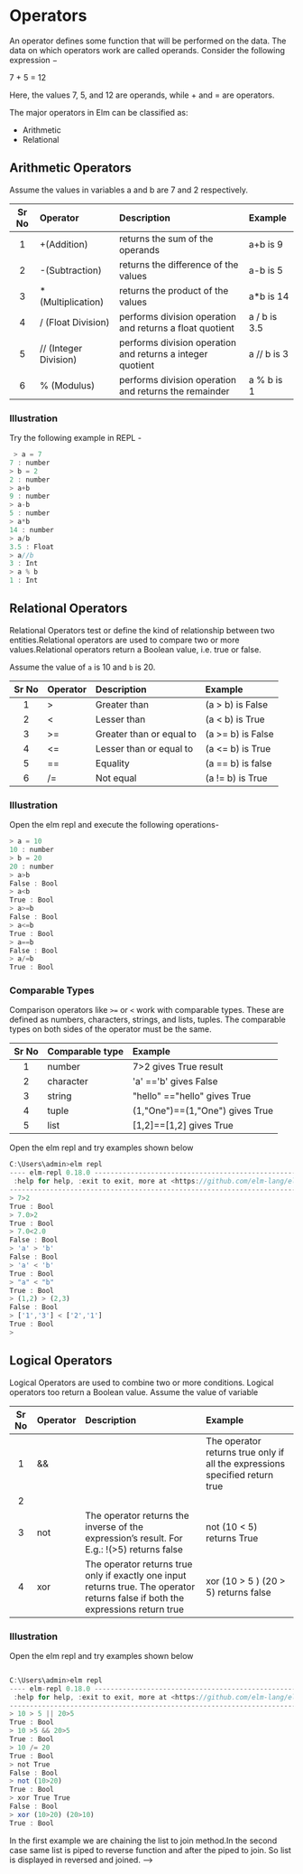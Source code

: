 # Operators

An operator defines some function that will be performed on the data. The data on which operators work are called operands. Consider the following expression −

7 + 5 = 12

Here, the values 7, 5, and 12 are operands, while + and = are operators.

The major operators in Elm can be classified as:

- Arithmetic
- Relational

## Arithmetic Operators

Assume the values in variables a and b are 7 and 2 respectively.

|Sr No |  Operator | Description  | Example
|:----:|:----------|:----|:-----------------|
| 1    | +(Addition)     | returns the sum of the operands|a+b is 9
| 2    | -(Subtraction)     | returns the difference of the values|a-b is 5
| 3    | * (Multiplication)     | returns the product of the values|a*b is 14
|4|/ (Float Division)|performs division operation and returns a float quotient|a / b is 3.5
|5|// (Integer Division)|performs division operation and returns a integer quotient|a // b is 3
|6|% (Modulus)|performs division operation and returns the remainder| a % b is 1

### Illustration
Try the following example in REPL -  

```javascript
 > a = 7
7 : number
> b = 2
2 : number
> a+b
9 : number
> a-b
5 : number
> a*b
14 : number
> a/b
3.5 : Float
> a//b
3 : Int
> a % b
1 : Int

```

## Relational Operators

Relational Operators test or define the kind of relationship between two entities.Relational operators are used to compare two or more values.Relational operators return a Boolean value, i.e. true or false.

Assume the value of `a` is 10 and `b` is 20.

|Sr No |  Operator | Description  | Example
|:----:|:----------|:----|:-----------------|
|1| >|Greater than |(a > b) is False|
|2| < | Lesser than |(a < b) is True|
|3| >=|Greater than or equal to|(a >= b) is False
|4|<= |Lesser than or equal to|(a <= b) is True
|5|== |Equality|(a == b) is false
|6| /= |Not equal|(a != b) is True

### Illustration

Open the elm repl and execute the following operations-

```javascript
> a = 10
10 : number
> b = 20
20 : number
> a>b
False : Bool
> a<b
True : Bool
> a>=b
False : Bool
> a<=b
True : Bool
> a==b
False : Bool
> a/=b
True : Bool

```
### Comparable Types

Comparison operators like `>=` or `<` work with comparable types. These are defined as numbers, characters, strings, and lists, tuples. The comparable types on both sides of the operator must be the same.

|Sr No |  Comparable type    | Example|
|:----:|:----------|:-------|
| 1    | number    | 7>2 gives True result
| 2    | character    | 'a' =='b' gives False
| 3    | string    | "hello" =="hello" gives True
| 4   | tuple    | (1,"One")==(1,"One") gives True
| 5   | list    | [1,2]==[1,2] gives True

Open the elm repl and try examples shown below

```javascript
C:\Users\admin>elm repl
---- elm-repl 0.18.0 -----------------------------------------------------------
 :help for help, :exit to exit, more at <https://github.com/elm-lang/elm-repl>
--------------------------------------------------------------------------------
> 7>2
True : Bool
> 7.0>2
True : Bool
> 7.0<2.0
False : Bool
> 'a' > 'b'
False : Bool
> 'a' < 'b'
True : Bool
> "a" < "b"
True : Bool
> (1,2) > (2,3)
False : Bool
> ['1','3'] < ['2','1']
True : Bool
>

```

## Logical Operators  

Logical Operators are used to combine two or more conditions. Logical operators too return a Boolean value. Assume the value of variable 

|Sr No |  Operator | Description  | Example
|:----:|:----------|:----|:-----------------|
|1| && | |The operator returns true only if all the expressions specified return true| (10>5) && (20>5) returns True
|2| || | The operator returns true if at least one of the expressions specified return true |(10 < 5) || (20 >5) returns True
|3| not |The operator returns the inverse of the expression’s result. For E.g.: !(>5) returns false| not (10 < 5) returns True
|4| xor |The operator returns true only if exactly one input returns true. The operator returns false if both the expressions return true| xor (10 > 5 ) (20 > 5) returns false  

### Illustration 

Open the elm repl and try examples shown below

```javascript

C:\Users\admin>elm repl
---- elm-repl 0.18.0 -----------------------------------------------------------
 :help for help, :exit to exit, more at <https://github.com/elm-lang/elm-repl>
--------------------------------------------------------------------------------
> 10 > 5 || 20>5
True : Bool
> 10 >5 && 20>5
True : Bool
> 10 /= 20
True : Bool
> not True
False : Bool
> not (10>20)
True : Bool
> xor True True
False : Bool
> xor (10>20) (20>10)
True : Bool

``` 





<!-- move this to chapter function 
## Pipe Operator
To understand pipe operator `|>`, let us see an example where we have a list of different strings `["a","b","c"]` . Now we need a single string which is separated by `-`.Following example shows how to do that with `String.join`
```elm
> String.join "-" ["a","b","c","d","e","f"]
"a-b-c-d-e-f" : String
```
Using a pipe operator `|>` we can chain multiple function calls and it is much clean and readable.

```elm
> ["a","b","c","d","e","f"] |> String.join "-"
"a-b-c-d-e-f" : String
> ["a","b","c","d","e","f"] |> List.reverse |> String.join "-"
"f-e-d-c-b-a" : String

``` -->
In the first example we are chaining the list to join method.In the second case same list is piped to reverse function and after the piped to join. So list is displayed in reversed and joined. -->
